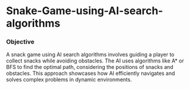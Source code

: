 # Snake-Game-using-AI-search-algorithms

### Objective 

A snack game using AI search algorithms involves guiding a player to collect snacks while avoiding obstacles. The AI uses algorithms like A* or BFS to find the optimal path, considering the positions of snacks and obstacles. This approach showcases how AI efficiently navigates and solves complex problems in dynamic environments.

